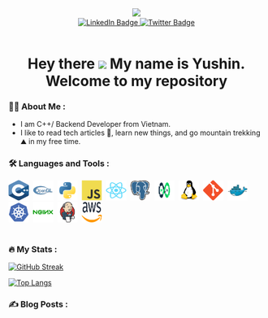 <div id="header" align="center">
  <img src="https://user-images.githubusercontent.com/34083808/186889604-b9d31db7-ba06-47ab-832d-9dafe76d7464.png" width="100"/>
</div>
<div id="badges" align="center">
  <a href="https://www.linkedin.com/in/nguyen-thanh-binh-vu-8818231ba/">
    <img src="https://img.shields.io/badge/LinkedIn-blue?style=for-the-badge&logo=linkedin&logoColor=white" alt="LinkedIn Badge"/>
  </a>
  <a href="https://twitter.com/binhvu_yushin">
    <img src="https://img.shields.io/badge/Twitter-blue?style=for-the-badge&logo=twitter&logoColor=white" alt="Twitter Badge"/>
  </a>
</div>
<div id="badges" align="center">
    <img src="https://komarev.com/ghpvc/?username=YushinB&style=flat-square&color=blue" alt=""/>
</div>
<div id="badges" align="center">
<h1>
  <a>
    Hey there
    <img src="https://media.giphy.com/media/hvRJCLFzcasrR4ia7z/giphy.gif" width="30px"/>
  </a>
  <a>
    My name is Yushin. Welcome to my repository
  </a>
</h1>
</div>

### :woman_technologist: About Me :
- I am C++/ Backend Developer from Vietnam.
- I like to read tech articles :seedling:, learn new things, and go mountain trekking :mountain: in my free time. 

### :hammer_and_wrench: Languages and Tools : 
<div>
  <img src="https://github.com/YushinB/YushinB/blob/main/assert/icon/cpp.svg" title="C++" alt="C++" width="40" height="40"/>&nbsp;
  <img src="https://github.com/YushinB/YushinB/blob/main/assert/icon/opengl.svg" title="opengl" alt="opengl" width="40" height="40"/>&nbsp;
  <img src="https://github.com/YushinB/YushinB/blob/main/assert/icon/python.svg" title="python" alt="python" width="40" height="40"/>&nbsp;
  <img src="https://github.com/YushinB/YushinB/blob/main/assert/icon/javascript.svg" title="javascript" alt="javascript" width="40" height="40"/>&nbsp;
  <img src="https://github.com/YushinB/YushinB/blob/main/assert/icon/react.svg" title="react" alt="react" width="40" height="40"/>&nbsp;
  <img src="https://github.com/YushinB/YushinB/blob/main/assert/icon/postgresql.svg" title="postgresql" alt="postgresql" width="40" height="40"/>&nbsp;
  <img src="https://github.com/YushinB/YushinB/blob/main/assert/icon/devops.svg" title="devops" alt="devops" width="40" height="40"/>&nbsp;
  <img src="https://github.com/YushinB/YushinB/blob/main/assert/icon/linux.svg" title="linux" alt="linux" width="40" height="40"/>&nbsp;
  <img src="https://github.com/YushinB/YushinB/blob/main/assert/icon/git.svg" title="git" alt="git" width="40" height="40"/>&nbsp;
  <img src="https://github.com/YushinB/YushinB/blob/main/assert/icon/docker.svg" title="docker" alt="docker" width="40" height="40"/>&nbsp;
  <img src="https://github.com/YushinB/YushinB/blob/main/assert/icon/kubernetes.svg" title="kubernetes" alt="kubernetes" width="40" height="40"/>&nbsp;
  <img src="https://github.com/YushinB/YushinB/blob/main/assert/icon/nginx.svg" title="nginx" alt="nginx" width="40" height="40"/>&nbsp;
  <img src="https://github.com/YushinB/YushinB/blob/main/assert/icon/jenkins.svg" title="jenkins" alt="jenkins" width="40" height="40"/>&nbsp;
  <img src="https://github.com/YushinB/YushinB/blob/main/assert/icon/aws.svg" title="aws" alt="aws" width="40" height="40"/>&nbsp
</div>&nbsp

### :fire: My Stats :

[![GitHub Streak](http://github-readme-streak-stats.herokuapp.com?user=YushinB&theme=tokyonight&hide_border=true&date_format=M%20j%5B%2C%20Y%5D)](https://git.io/streak-stats)

[![Top Langs](https://github-readme-stats.vercel.app/api/top-langs/?username=YushinB&layout=compact&theme=vision-friendly-dark)](https://github.com/anuraghazra/github-readme-stats)

### :writing_hand: Blog Posts :
